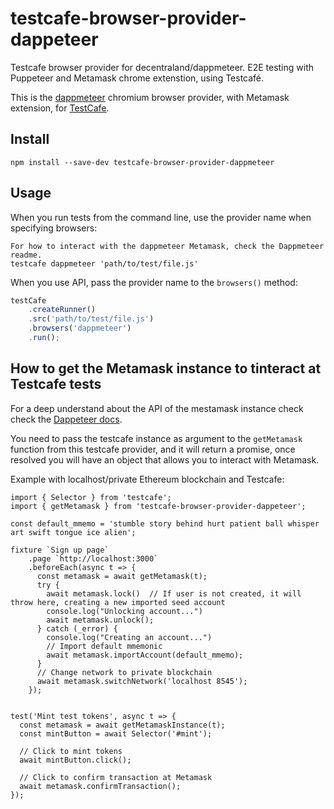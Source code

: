 # testcafe-browser-provider-dappeteer
Testcafe browser provider for decentraland/dappmeteer. E2E testing with Puppeteer and Metamask chrome extenstion, using Testcafé.

This is the [dappmeteer](https://github.com/decentraland/dappmeteer) chromium browser provider, with Metamask extension, for [TestCafe](http://devexpress.github.io/testcafe).


## Install

```
npm install --save-dev testcafe-browser-provider-dappmeteer
```

## Usage


When you run tests from the command line, use the provider name when specifying browsers:

```
For how to interact with the dappmeteer Metamask, check the Dappmeteer readme. 
testcafe dappmeteer 'path/to/test/file.js'
```


When you use API, pass the provider name to the `browsers()` method:

```js
testCafe
    .createRunner()
    .src('path/to/test/file.js')
    .browsers('dappmeteer')
    .run();
```

## How to get the Metamask instance to tinteract at Testcafe tests

For a deep understand about the API of the mestamask instance check check the [Dappeteer docs](https://github.com/decentraland/dappmeteer).

You need to pass the testcafe instance as argument to the `getMetamask` function from this testcafe provider, and it will return a promise, once resolved you will have an object that allows you to interact with Metamask.

Example with localhost/private Ethereum blockchain and Testcafe:

```
import { Selector } from 'testcafe'; 
import { getMetamask } from 'testcafe-browser-provider-dappeteer';

const default_mmemo = 'stumble story behind hurt patient ball whisper art swift tongue ice alien';

fixture `Sign up page`
    .page `http://localhost:3000`
    .beforeEach(async t => {
      const metamask = await getMetamask(t);
      try {
        await metamask.lock()  // If user is not created, it will throw here, creating a new imported seed account
        console.log("Unlocking account...")
        await metamask.unlock();
      } catch (_error) {
        console.log("Creating an account...")
        // Import default mmemonic
        await metamask.importAccount(default_mmemo);
      }
      // Change network to private blockchain
      await metamask.switchNetwork('localhost 8545');
    });


test('Mint test tokens', async t => {
  const metamask = await getMetamaskInstance(t);
  const mintButton = await Selector('#mint');
  
  // Click to mint tokens
  await mintButton.click();

  // Click to confirm transaction at Metamask
  await metamask.confirmTransaction();
});
```
